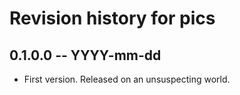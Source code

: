 # Revision history for pics

## 0.1.0.0 -- YYYY-mm-dd

* First version. Released on an unsuspecting world.
